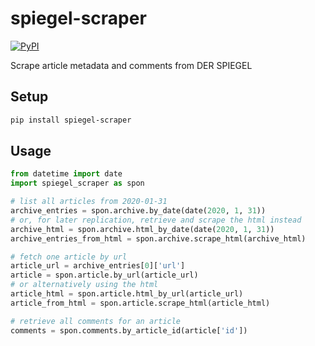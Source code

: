 # spiegel-scraper
[![PyPI](https://img.shields.io/pypi/v/spiegel-scraper)](https://pypi.org/project/spiegel-scraper/)

Scrape article metadata and comments from DER SPIEGEL

## Setup
```bash
pip install spiegel-scraper
```

## Usage
```python
from datetime import date
import spiegel_scraper as spon

# list all articles from 2020-01-31
archive_entries = spon.archive.by_date(date(2020, 1, 31))
# or, for later replication, retrieve and scrape the html instead
archive_html = spon.archive.html_by_date(date(2020, 1, 31))
archive_entries_from_html = spon.archive.scrape_html(archive_html)

# fetch one article by url
article_url = archive_entries[0]['url']
article = spon.article.by_url(article_url)
# or alternatively using the html
article_html = spon.article.html_by_url(article_url)
article_from_html = spon.article.scrape_html(article_html)

# retrieve all comments for an article
comments = spon.comments.by_article_id(article['id'])
```
